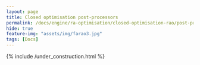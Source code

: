 ```yaml
---
layout: page
title: Closed optimisation post-processors
permalink: /docs/engine/ra-optimisation/closed-optimisation-rao/post-processors
hide: true
feature-img: "assets/img/farao3.jpg"
tags: [Docs]
---
```


{% include /under_construction.html %}
